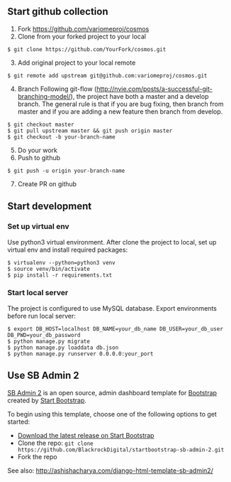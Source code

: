 ## Start github collection

1. Fork https://github.com/variomeproj/cosmos
2. Clone from your forked project to your local
```
$ git clone https://github.com/YourFork/cosmos.git
```
3. Add original project to your local remote
```
$ git remote add upstream git@github.com:variomeproj/cosmos.git
```
4. Branch
Following git-flow (http://nvie.com/posts/a-successful-git-branching-model/), the project have both a master and
a develop branch. The general rule is that if you are bug fixing, then branch from master and if you are adding 
a new feature then branch from develop.
```
$ git checkout master
$ git pull upstream master && git push origin master
$ git checkout -b your-branch-name
```
5. Do your work
6. Push to github
```
$ git push -u origin your-branch-name
```
7. Create PR on github

## Start development

### Set up virtual env

Use python3 virtual environment. After clone the project to local, set up virtual env and install required
packages:

```
$ virtualenv --python=python3 venv
$ source venv/bin/activate
$ pip install -r requirements.txt
```

### Start local server
The project is configured to use MySQL database. Export environments before run local server:

```
$ export DB_HOST=localhost DB_NAME=your_db_name DB_USER=your_db_user DB_PWD=your_db_password
$ python manage.py migrate
$ python manage.py loaddata db.json
$ python manage.py runserver 0.0.0.0:your_port
```

## Use SB Admin 2
[SB Admin 2](http://startbootstrap.com/template-overviews/sb-admin-2/) is an open source, admin dashboard template for [Bootstrap](http://getbootstrap.com/) created by [Start Bootstrap](http://startbootstrap.com/).

To begin using this template, choose one of the following options to get started:
* [Download the latest release on Start Bootstrap](http://startbootstrap.com/template-overviews/sb-admin-2/)
* Clone the repo: `git clone https://github.com/BlackrockDigital/startbootstrap-sb-admin-2.git`
* Fork the repo

See also: http://ashishacharya.com/django-html-template-sb-admin2/
